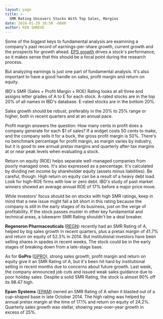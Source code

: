 ```yaml
---
layout: page
title: >-
  SMR Rating Uncovers Stocks With Top Sales, Margins
date: 2016-01-20 16:50 -0800
author: KEN SHREVE
---
```





Some of the biggest keys to fundamental analysis are examining a company's past record of earnings-per-share growth, current growth and the prospects for growth ahead. [EPS growth](http://education.investors.com/investors-corner/789914-how-to-use-the-eps-rating.htm) drives a stock's performance, so it makes sense that this should be a focal point during the research process.


But analyzing earnings is just one part of fundamental analysis. It's also important to have a good handle on sales, profit margin and return on equity.


IBD's SMR (Sales + Profit Margin + ROE) Rating looks at all three and assigns letter grades of A to E for each stock. A-rated stocks are in the top 20% of all names in IBD's database. E-rated stocks are in the bottom 20%.


Sales growth should be robust, preferably in the 20% to 25% range or higher, both in recent quarters and at an annual pace.


Profit margin answers the question: How many cents in profit does a company generate for each \$1 of sales? If a widget costs 50 cents to make, and the company sells it for a buck, the gross profit margin is 50%. There's no benchmark percentage for profit margin, as margin varies by industry, but it is good to see annual pretax margins and quarterly after-tax margins at or near peak levels when evaluating a stock.


Return on equity (ROE) helps separate well-managed companies from poorly managed ones. It's also expressed as a percentage. It's calculated by dividing net income by shareholder equity (assets minus liabilities). Be careful, though. High return on equity can be a result of a heavy debt load. Look for high-ROE firms with low or zero debt. IBD's study of past market winners showed an average annual ROE of 17% before a major price move.


While investors' focus should be on stocks with high SMR ratings, keep in mind that a new issue might fall a bit short in this rating because the company is still in the early stages of its business, just on the verge of profitability. If the stock passes muster in other key fundamental and technical areas, a lukewarm SMR Rating shouldn't be a deal breaker.


**Regeneron Pharmaceuticals** ([REGN](https://research.investors.com/quote.aspx?symbol=REGN)) recently had an SMR Rating of A, helped by big sales growth in recent quarters, plus a pretax margin of 41.7% and return on equity of 52.3% in 2014. But institutional investors have been selling shares in spades in recent weeks. The stock could be in the early stages of breaking down from a late-stage base.


As for **GoPro** ([GPRO](https://research.investors.com/quote.aspx?symbol=GPRO)), strong sales growth, profit margin and return on equity give it an SMR Rating of A, but it's been hit hard by institutional selling in recent months due to concerns about future growth. Last week, the company announced job cuts and issued weak sales guidance due to poor holiday sales. Despite a solid SMR Rating, the stock is almost 90% off its 98.47 high.


**Epam Systems** ([EPAM](https://research.investors.com/quote.aspx?symbol=EPAM)) owned an SMR Rating of A when it blasted out of a cup-shaped base in late October 2014. The high rating was helped by annual pretax margin at the time of 17.1% and return on equity of 24.2%. Quarterly sales growth was stellar, showing year-over-year growth in excess of 25%.





